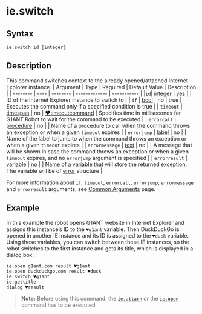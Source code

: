 # ie.switch

## Syntax

```G1ANT
ie.switch id ⟦integer⟧
```

## Description

This command switches context to the already opened/attached Internet Explorer instance.
| Argument | Type | Required | Default Value | Description |
| -------- | ---- | -------- | ------------- | ----------- |
|`id`| [integer](G1ANT.Language/G1ANT.Language/Structures/IntegerStructure.md) | yes |  | ID of the Internet Explorer instance to switch to |
| `if`           | [bool](G1ANT.Language/G1ANT.Language/Structures/BooleanStructure.md) | no       | true                                                        | Executes the command only if a specified condition is true   |
| `timeout`      | [timespan](G1ANT.Language/G1ANT.Language/Structures/TimeSpanStructure.md) | no       | [♥timeoutcommand](G1ANT.Language/G1ANT.Addon.Core/Variables/TimeoutCommandVariable.md) | Specifies time in milliseconds for G1ANT.Robot to wait for the command to be executed |
| `errorcall`    | [procedure](G1ANT.Language/G1ANT.Language/Structures/ProcedureStructure.md) | no       |                                                             | Name of a procedure to call when the command throws an exception or when a given `timeout` expires |
| `errorjump`    | [label](G1ANT.Language/G1ANT.Language/Structures/LabelStructure.md) | no       |                                                             | Name of the label to jump to when the command throws an exception or when a given `timeout` expires |
| `errormessage` | [text](G1ANT.Language/G1ANT.Language/Structures/TextStructure.md) | no       |                                                             | A message that will be shown in case the command throws an exception or when a given `timeout` expires, and no `errorjump` argument is specified |
| `errorresult`  | [variable](G1ANT.Language/G1ANT.Language/Structures/VariableStructure.md) | no       |                                                             | Name of a variable that will store the returned exception. The variable will be of [error](G1ANT.Language/G1ANT.Language/Structures/ErrorStructure.md) structure  |

For more information about `if`, `timeout`, `errorcall`, `errorjump`, `errormessage` and `errorresult` arguments, see [Common Arguments](G1ANT.Manual/appendices/common-arguments.md) page.

## Example

In this example the robot opens G1ANT website in Internet Explorer and assigns this instance’s ID to the `♥g1ant` variable. Then DuckDuckGo is opened in another IE instance and its ID is assigned to the `♥duck` variable. Using these variables, you can switch between these IE instances, so the robot switches to the first instance and gets its title, which is displayed in a dialog box:

```G1ANT
ie.open g1ant.com result ♥g1ant
ie.open duckduckgo.com result ♥duck
ie.switch ♥g1ant
ie.gettitle
dialog ♥result
```

> **Note:** Before using this command, the [`ie.attach`](IEAttachCommand.md) or the [`ie.open`](IEOpenCommand.md) command has to be executed.

